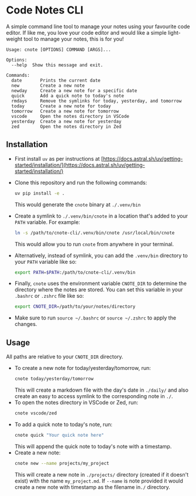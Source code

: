 # Code Notes CLI

A simple command line tool to manage your notes using your favourite code editor. If like me, you love your code editor and would like a simple light-weight tool to manage your notes, this is for you!


```
Usage: cnote [OPTIONS] COMMAND [ARGS]...

Options:
  --help  Show this message and exit.

Commands:
  date       Prints the current date
  new        Create a new note
  newday     Create a new note for a specific date
  quick      Add a quick note to today's note
  rmdays     Remove the symlinks for today, yesterday, and tomorrow
  today      Create a new note for today
  tomorrow   Create a new note for tomorrow
  vscode     Open the notes directory in VSCode
  yesterday  Create a new note for yesterday
  zed        Open the notes directory in Zed
```


## Installation

- First install `uv` as per instructions at [https://docs.astral.sh/uv/getting-started/installation/](https://docs.astral.sh/uv/getting-started/installation/)

- Clone this repository and run the following commands:
  ```bash
  uv pip install -e .
  ```
  This would generate the `cnote` binary at `./.venv/bin`

- Create a symlink to `./.venv/bin/cnote` in a location that's added to your `PATH` variable. For example:
  ```bash
  ln -s /path/to/cnote-cli/.venv/bin/cnote /usr/local/bin/cnote
  ```
  This would allow you to run `cnote` from anywhere in your terminal.

- Alternatively, instead of symlink, you can add the `.venv/bin` directory to your `PATH` variable like so:
  ```bash
  export PATH=$PATH:/path/to/cnote-cli/.venv/bin
  ```

- Finally, `cnote` uses the environment variable `CNOTE_DIR` to determine the directory where the notes are stored. You can set this variable in your `.bashrc` or `.zshrc` file like so:
  ```bash
  export CNOTE_DIR=/path/to/your/notes/directory
  ```

- Make sure to run `source ~/.bashrc` or `source ~/.zshrc` to apply the changes.

## Usage

All paths are relative to your `CNOTE_DIR` directory.

- To create a new note for today/yesterday/tomorrow, run:
  ```bash
  cnote today/yesterday/tomorrow
  ```
  This will create a markdown file with the day's date in `./daily/` and also create an easy to access symlink to the corresponding note in `./`.
- To open the notes directory in VSCode or Zed, run:
  ```bash
  cnote vscode/zed
  ```
- To add a quick note to today's note, run:
  ```bash
  cnote quick "Your quick note here"
  ```
  This will append the quick note to today's note with a timestamp.
- Create a new note:
  ```bash
  cnote new --name projects/my_project
  ```
  This will create a new note in `./projects/` directory (created if it doesn't exist) with the name `my_project.md`. If `--name` is note provided it would create a new note with timestamp as the filename in`./` directory.
